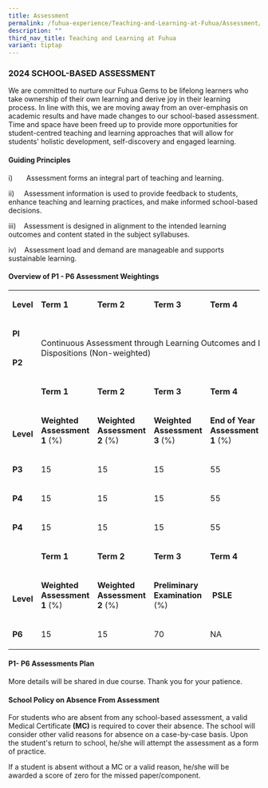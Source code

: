 ```yaml
---
title: Assessment
permalink: /fuhua-experience/Teaching-and-Learning-at-Fuhua/Assessment/
description: ""
third_nav_title: Teaching and Learning at Fuhua
variant: tiptap
---
```

<h3><strong>2024 SCHOOL-BASED ASSESSMENT</strong></h3><p>We are committed to nurture our Fuhua Gems to be lifelong learners who take ownership of their own learning and derive joy in their learning process. In line with this, we are moving away from an over-emphasis on academic results and have made changes to our school-based assessment. Time and space have been freed up to provide more opportunities for student-centred teaching and learning approaches that will allow for students' holistic development, self-discovery and engaged learning.</p><h4><strong>Guiding Principles</strong></h4><p>i)&nbsp;&nbsp;&nbsp;&nbsp;&nbsp;&nbsp; Assessment forms an integral part of teaching and learning.</p><p>ii)&nbsp;&nbsp;&nbsp;&nbsp; Assessment information is used to provide feedback to students, enhance teaching and learning practices, and make informed school-based decisions.</p><p>iii)&nbsp;&nbsp;&nbsp; Assessment is designed in alignment to the intended learning outcomes and content stated in the subject syllabuses.</p><p>iv)&nbsp;&nbsp;&nbsp; Assessment load and demand are manageable and supports sustainable learning.</p><p></p><h4><strong>Overview of P1 - P6 Assessment Weightings</strong></h4><table><tbody><tr><td rowspan="1" colspan="1"><p><strong>Level</strong></p></td><td rowspan="1" colspan="1"><p><strong>Term 1</strong></p></td><td rowspan="1" colspan="1"><p><strong>Term 2</strong></p></td><td rowspan="1" colspan="1"><p><strong>Term 3</strong></p></td><td rowspan="1" colspan="1"><p><strong>Term 4</strong></p></td><td rowspan="1" colspan="1"><p><strong>Overall</strong></p></td></tr><tr><td rowspan="1" colspan="1"><p><strong>Pl</strong></p></td><td rowspan="2" colspan="5"><p>Continuous Assessment through Learning Outcomes and Learning Dispositions (Non-weighted)</p></td></tr><tr><td rowspan="1" colspan="1"><p><strong>P2</strong></p></td></tr><tr><td rowspan="2" colspan="1"><p><strong>&nbsp;</strong></p><p><strong>&nbsp;</strong></p><p><strong>Level</strong></p></td><td rowspan="1" colspan="1"><p><strong>Term 1</strong></p></td><td rowspan="1" colspan="1"><p><strong>Term 2</strong></p></td><td rowspan="1" colspan="1"><p><strong>Term 3</strong></p></td><td rowspan="1" colspan="1"><p><strong>Term 4</strong></p></td><td rowspan="2" colspan="1"><p><strong>&nbsp;Overall </strong>(%)</p></td></tr><tr><td rowspan="1" colspan="1"><p><strong>Weighted Assessment 1 </strong>(%)</p></td><td rowspan="1" colspan="1"><p><strong>Weighted Assessment 2 </strong>(%)</p></td><td rowspan="1" colspan="1"><p><strong>Weighted Assessment 3 </strong>(%)</p></td><td rowspan="1" colspan="1"><p><strong>End of Year Assessment 1 </strong>(%)</p></td></tr><tr><td rowspan="1" colspan="1"><p><strong>P3</strong></p></td><td rowspan="1" colspan="1"><p>15</p></td><td rowspan="1" colspan="1"><p>15</p></td><td rowspan="1" colspan="1"><p>15</p></td><td rowspan="1" colspan="1"><p>55</p></td><td rowspan="1" colspan="1"><p>100</p></td></tr><tr><td rowspan="1" colspan="1"><p><strong>P4</strong></p></td><td rowspan="1" colspan="1"><p>15</p></td><td rowspan="1" colspan="1"><p>15</p></td><td rowspan="1" colspan="1"><p>15</p></td><td rowspan="1" colspan="1"><p>55</p></td><td rowspan="1" colspan="1"><p>100</p></td></tr><tr><td rowspan="1" colspan="1"><p><strong>P4</strong></p></td><td rowspan="1" colspan="1"><p>15</p></td><td rowspan="1" colspan="1"><p>15</p></td><td rowspan="1" colspan="1"><p>15</p></td><td rowspan="1" colspan="1"><p>55</p></td><td rowspan="1" colspan="1"><p>100</p></td></tr><tr><td rowspan="2" colspan="1"><p><strong>&nbsp;</strong></p><p><strong>&nbsp;</strong></p><p><strong>Level</strong></p></td><td rowspan="1" colspan="1"><p><strong>Term 1</strong></p></td><td rowspan="1" colspan="1"><p><strong>Term 2</strong></p></td><td rowspan="1" colspan="1"><p><strong>Term 3</strong></p></td><td rowspan="1" colspan="1"><p><strong>Term 4</strong></p></td><td rowspan="2" colspan="1"><p><strong>&nbsp;Overall </strong>(%)</p></td></tr><tr><td rowspan="1" colspan="1"><p><strong>Weighted Assessment 1 </strong>(%)</p></td><td rowspan="1" colspan="1"><p><strong>Weighted Assessment 2 </strong>(%)</p></td><td rowspan="1" colspan="1"><p><strong>Preliminary Examination </strong>(%)</p></td><td rowspan="1" colspan="1"><p><strong>&nbsp;PSLE</strong></p></td></tr><tr><td rowspan="1" colspan="1"><p><strong>P6</strong></p></td><td rowspan="1" colspan="1"><p>15</p></td><td rowspan="1" colspan="1"><p>15</p></td><td rowspan="1" colspan="1"><p>70</p></td><td rowspan="1" colspan="1"><p>NA</p></td><td rowspan="1" colspan="1"><p>NA</p></td></tr></tbody></table><p></p><h4><strong>P1- P6 Assessments Plan</strong></h4><p>More details will be shared in due course. Thank you for your patience.</p><p></p><h4><strong>School Policy on Absence From Assessment</strong></h4><p>For students who are absent from any school-based assessment, a valid Medical Certificate <strong>(MC) </strong>is required to cover their absence. The school will consider other valid reasons for absence on a case-by-case basis. Upon the student's return to school, he/she will attempt the assessment as a form of practice.</p><p>If a student is absent without a MC or a valid reason, he/she will be awarded a score of zero for the missed paper/component.</p><p></p>